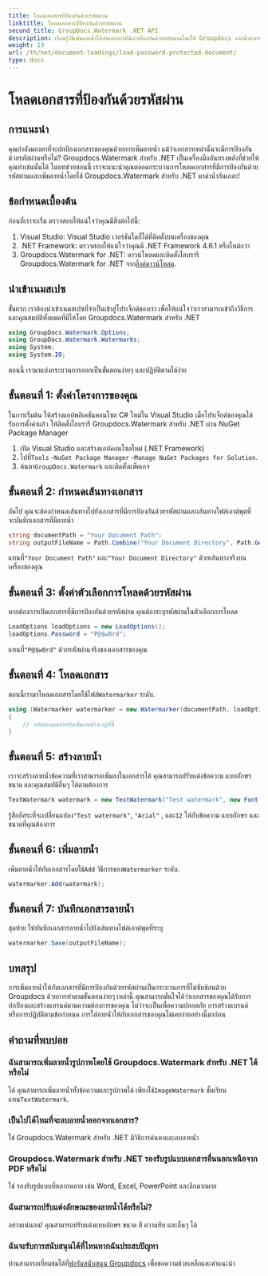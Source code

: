 ```yaml
---
title: โหลดเอกสารที่ป้องกันด้วยรหัสผ่าน
linktitle: โหลดเอกสารที่ป้องกันด้วยรหัสผ่าน
second_title: GroupDocs.Watermark .NET API
description: เรียนรู้วิธีเพิ่มลายน้ำให้กับเอกสารที่มีการป้องกันด้วยรหัสผ่านโดยใช้ Groupdocs ลายน้ำสำหรับ .NET พร้อมคำแนะนำทีละขั้นตอนของเรา รักษาความปลอดภัยและสร้างแบรนด์ให้กับไฟล์ของคุณได้อย่างง่ายดาย
weight: 13
url: /th/net/document-loadings/load-password-protected-document/
type: docs
---
```

# โหลดเอกสารที่ป้องกันด้วยรหัสผ่าน

## การแนะนำ
คุณกำลังมองหาที่จะปกป้องเอกสารของคุณด้วยการเพิ่มลายน้ำ แม้ว่าเอกสารเหล่านั้นจะมีการป้องกันด้วยรหัสผ่านหรือไม่? Groupdocs.Watermark สำหรับ .NET เป็นเครื่องมืออันทรงพลังที่ช่วยให้คุณทำเช่นนั้นได้ ในบทช่วยสอนนี้ เราจะแนะนำคุณตลอดกระบวนการโหลดเอกสารที่มีการป้องกันด้วยรหัสผ่านและเพิ่มลายน้ำโดยใช้ Groupdocs.Watermark สำหรับ .NET มาดำน้ำกันเถอะ!
## ข้อกำหนดเบื้องต้น
ก่อนที่เราจะเริ่ม ตรวจสอบให้แน่ใจว่าคุณมีสิ่งต่อไปนี้:
1. Visual Studio: Visual Studio เวอร์ชันใดก็ได้ที่ติดตั้งบนเครื่องของคุณ
2. .NET Framework: ตรวจสอบให้แน่ใจว่าคุณมี .NET Framework 4.6.1 หรือใหม่กว่า
3. Groupdocs.Watermark for .NET: ดาวน์โหลดและติดตั้งไลบรารี Groupdocs.Watermark for .NET จาก[ลิ้งค์ดาวน์โหลด](https://releases.groupdocs.com/Watermark/net/).
## นำเข้าเนมสเปซ
ขั้นแรก เราต้องนำเข้าเนมสเปซที่จำเป็นเข้าสู่โปรเจ็กต์ของเรา เพื่อให้แน่ใจว่าเราสามารถเข้าถึงวิธีการและคุณสมบัติทั้งหมดที่มีให้โดย Groupdocs.Watermark สำหรับ .NET
```csharp
using GroupDocs.Watermark.Options;
using GroupDocs.Watermark.Watermarks;
using System;
using System.IO;
```
ตอนนี้ เรามาแบ่งกระบวนการออกเป็นขั้นตอนง่ายๆ และปฏิบัติตามได้ง่าย
## ขั้นตอนที่ 1: ตั้งค่าโครงการของคุณ
ในการเริ่มต้น ให้สร้างแอปพลิเคชันคอนโซล C# ใหม่ใน Visual Studio เมื่อโปรเจ็กต์ของคุณได้รับการตั้งค่าแล้ว ให้ติดตั้งไลบรารี Groupdocs.Watermark สำหรับ .NET ผ่าน NuGet Package Manager
1. เปิด Visual Studio และสร้างแอปคอนโซลใหม่ (.NET Framework)
2.  ไปที่`Tools` -`NuGet Package Manager` -`Manage NuGet Packages for Solution`.
3.  ค้นหา`GroupDocs.Watermark` และติดตั้งแพ็คเกจ
## ขั้นตอนที่ 2: กำหนดเส้นทางเอกสาร
ถัดไป คุณจะต้องกำหนดเส้นทางไปยังเอกสารที่มีการป้องกันด้วยรหัสผ่านและเส้นทางไฟล์เอาต์พุตที่จะบันทึกเอกสารที่มีลายน้ำ
```csharp
string documentPath = "Your Document Path";
string outputFileName = Path.Combine("Your Document Directory", Path.GetFileName(documentPath));
```
 แทนที่`"Your Document Path"` และ`"Your Document Directory"` ด้วยเส้นทางจริงบนเครื่องของคุณ
## ขั้นตอนที่ 3: ตั้งค่าตัวเลือกการโหลดด้วยรหัสผ่าน
หากต้องการเปิดเอกสารที่มีการป้องกันด้วยรหัสผ่าน คุณต้องระบุรหัสผ่านในตัวเลือกการโหลด
```csharp
LoadOptions loadOptions = new LoadOptions();
loadOptions.Password = "P@$w0rd";
```
 แทนที่`"P@$w0rd"` ด้วยรหัสผ่านจริงของเอกสารของคุณ
## ขั้นตอนที่ 4: โหลดเอกสาร
 ตอนนี้เรามาโหลดเอกสารโดยใช้ไฟล์`Watermarker` ระดับ.
```csharp
using (Watermarker watermarker = new Watermarker(documentPath, loadOptions))
{
    // รหัสของคุณสำหรับเพิ่มลายน้ำจะอยู่ที่นี่
}
```
## ขั้นตอนที่ 5: สร้างลายน้ำ
เราจะสร้างลายน้ำข้อความที่เราสามารถเพิ่มลงในเอกสารได้ คุณสามารถปรับแต่งข้อความ แบบอักษร ขนาด และคุณสมบัติอื่นๆ ได้ตามต้องการ
```csharp
TextWatermark watermark = new TextWatermark("Test watermark", new Font("Arial", 12));
```
 รู้สึกอิสระที่จะเปลี่ยนแปลง`"Test watermark"`, `"Arial"` , และ`12` ให้กับข้อความ แบบอักษร และขนาดที่คุณต้องการ
## ขั้นตอนที่ 6: เพิ่มลายน้ำ
 เพิ่มลายน้ำให้กับเอกสารโดยใช้`Add` วิธีการของ`Watermarker` ระดับ.
```csharp
watermarker.Add(watermark);
```
## ขั้นตอนที่ 7: บันทึกเอกสารลายน้ำ
สุดท้าย ให้บันทึกเอกสารลายน้ำไปยังเส้นทางไฟล์เอาต์พุตที่ระบุ
```csharp
watermarker.Save(outputFileName);
```
## บทสรุป
การเพิ่มลายน้ำให้กับเอกสารที่มีการป้องกันด้วยรหัสผ่านเป็นกระบวนการที่ไม่ซับซ้อนด้วย Groupdocs ด้วยการทำตามขั้นตอนง่ายๆ เหล่านี้ คุณสามารถมั่นใจได้ว่าเอกสารของคุณได้รับการปกป้องและสร้างแบรนด์ตามความต้องการของคุณ ไม่ว่าจะเป็นเพื่อความปลอดภัย การสร้างแบรนด์ หรือการปฏิบัติตามข้อกำหนด การใส่ลายน้ำให้กับเอกสารของคุณไม่เคยง่ายอย่างนี้มาก่อน
## คำถามที่พบบ่อย
### ฉันสามารถเพิ่มลายน้ำรูปภาพโดยใช้ Groupdocs.Watermark สำหรับ .NET ได้หรือไม่
 ได้ คุณสามารถเพิ่มลายน้ำทั้งข้อความและรูปภาพได้ เพียงใช้`ImageWatermark` ชั้นเรียนแทน`TextWatermark`.
### เป็นไปได้ไหมที่จะลบลายน้ำออกจากเอกสาร?
ใช่ Groupdocs.Watermark สำหรับ .NET มีวิธีการค้นหาและลบลายน้ำ
### Groupdocs.Watermark สำหรับ .NET รองรับรูปแบบเอกสารอื่นนอกเหนือจาก PDF หรือไม่
ใช่ รองรับรูปแบบที่หลากหลาย เช่น Word, Excel, PowerPoint และอีกมากมาย
### ฉันสามารถปรับแต่งลักษณะของลายน้ำได้หรือไม่?
อย่างแน่นอน! คุณสามารถปรับแต่งแบบอักษร ขนาด สี ความทึบ และอื่นๆ ได้
### ฉันจะรับการสนับสนุนได้ที่ไหนหากฉันประสบปัญหา
 ท่านสามารถเยี่ยมชมได้ที่[ฟอรัมสนับสนุน Groupdocs](https://forum.groupdocs.com/c/watermark/19) เพื่อขอความช่วยเหลือและคำแนะนำ